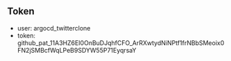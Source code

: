 ## Token
- user:
argocd_twitterclone
- token:
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



